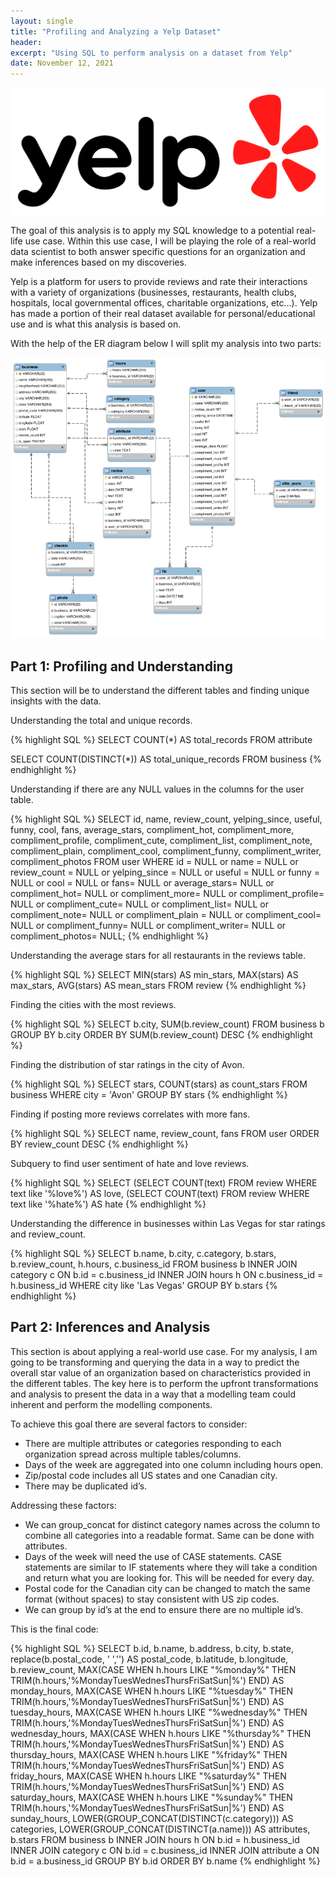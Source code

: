 ```yaml
---
layout: single
title: "Profiling and Analyzing a Yelp Dataset"
header:
excerpt: "Using SQL to perform analysis on a dataset from Yelp"
date: November 12, 2021
---
```


![Yelp](/assets/images/posts/yelp.png)

The goal of this analysis is to apply my SQL knowledge to a potential real-life use case. Within this use case, I will be playing the role of a real-world data scientist to both answer specific questions for an organization and make inferences based on my discoveries.

Yelp is a platform for users to provide reviews and rate their interactions with a variety of organizations (businesses, restaurants, health clubs, hospitals, local governmental offices, charitable organizations, etc...). Yelp has made a portion of their real dataset available for personal/educational use and is what this analysis is based on.

With the help of the ER diagram below I will split my analysis into two parts:

![YelpER](/assets/images/posts/yelper.png)

## Part 1: Profiling and Understanding 
This section will be to understand the different tables and finding unique insights with the data.

Understanding the total and unique records.

{% highlight SQL %}
SELECT COUNT(*) AS total_records
FROM attribute

SELECT COUNT(DISTINCT(*)) AS total_unique_records
FROM business
{% endhighlight %}

Understanding if there are any NULL values in the columns for the user table.

{% highlight SQL %}
SELECT id, name, review_count, yelping_since, useful, funny, cool, fans, average_stars, compliment_hot, compliment_more, compliment_profile, compliment_cute, compliment_list, compliment_note, compliment_plain, compliment_cool, compliment_funny, compliment_writer, compliment_photos
FROM user
WHERE id = NULL or name = NULL or review_count = NULL or yelping_since = NULL or useful = NULL or funny = NULL or cool = NULL or fans= NULL or average_stars= NULL or compliment_hot= NULL or compliment_more= NULL or compliment_profile= NULL or compliment_cute= NULL or compliment_list= NULL or compliment_note= NULL or compliment_plain = NULL or compliment_cool= NULL or compliment_funny= NULL or compliment_writer= NULL or compliment_photos= NULL;
{% endhighlight %}

Understanding the average stars for all restaurants in the reviews table.

{% highlight SQL %}
SELECT MIN(stars) AS min_stars,
    MAX(stars) AS max_stars,
    AVG(stars) AS mean_stars
FROM review
{% endhighlight %}

Finding the cities with the most reviews.

{% highlight SQL %}
SELECT b.city,
    SUM(b.review_count)
FROM business b 
GROUP BY b.city
ORDER BY SUM(b.review_count) DESC
{% endhighlight %}

Finding the distribution of star ratings in the city of Avon.

{% highlight SQL %}
SELECT stars,
    COUNT(stars) as count_stars
FROM business
WHERE city = 'Avon'
GROUP BY stars
{% endhighlight %}

Finding if posting more reviews correlates with more fans.

{% highlight SQL %}
SELECT name,
    review_count,
    fans
FROM user
ORDER BY review_count DESC
{% endhighlight %}

Subquery to find user sentiment of hate and love reviews.

{% highlight SQL %}
SELECT (SELECT COUNT(text)
        FROM review
        WHERE text like '%love%') AS love,
        (SELECT COUNT(text)
        FROM review
        WHERE text like '%hate%') AS hate
{% endhighlight %}


Understanding the difference in businesses within Las Vegas for star ratings and review_count.

{% highlight SQL %}
SELECT b.name,
    b.city,
    c.category,
    b.stars,
    b.review_count,
    h.hours,
    c.business_id
FROM business b
INNER JOIN category c ON b.id = c.business_id
INNER JOIN hours h ON c.business_id = h.business_id
WHERE city like 'Las Vegas'
GROUP BY b.stars 
{% endhighlight %}

## Part 2: Inferences and Analysis

This section is about applying a real-world use case. For my analysis, I am going to be transforming and querying the data in a way to predict the overall star value of an organization based on characteristics provided in the different tables. The key here is to perform the upfront transformations and analysis to present the data in a way that a modelling team could inherent and perform the modelling components.

To achieve this goal there are several factors to consider:
-	There are multiple attributes or categories responding to each organization spread across multiple tables/columns.
-	Days of the week are aggregated into one column including hours open.
-	Zip/postal code includes all US states and one Canadian city.
-	There may be duplicated id’s.

Addressing these factors:
-	We can group_concat for distinct category names across the column to combine all categories into a readable format. Same can be done with attributes.
-	Days of the week will need the use of CASE statements. CASE statements are similar to IF statements where they will take a condition and return what you are looking for. This will be needed for every day.
-	Postal code for the Canadian city can be changed to match the same format (without spaces) to stay consistent with US zip codes.
-	We can group by id’s at the end to ensure there are no multiple id’s.

This is the final code:

{% highlight SQL %}
SELECT b.id,
    b.name,
    b.address,
    b.city,
    b.state,
    replace(b.postal_code, ' ','') AS postal_code,
    b.latitude,
    b.longitude,
    b.review_count,
    MAX(CASE
    WHEN h.hours LIKE "%monday%" THEN TRIM(h.hours,'%MondayTuesWednesThursFriSatSun|%') 
    END) AS monday_hours,
    MAX(CASE
    WHEN h.hours LIKE "%tuesday%" THEN TRIM(h.hours,'%MondayTuesWednesThursFriSatSun|%') 
    END) AS tuesday_hours,
    MAX(CASE
    WHEN h.hours LIKE "%wednesday%" THEN TRIM(h.hours,'%MondayTuesWednesThursFriSatSun|%') 
    END) AS wednesday_hours,
    MAX(CASE
    WHEN h.hours LIKE "%thursday%" THEN TRIM(h.hours,'%MondayTuesWednesThursFriSatSun|%') 
    END) AS thursday_hours,
    MAX(CASE
    WHEN h.hours LIKE "%friday%" THEN TRIM(h.hours,'%MondayTuesWednesThursFriSatSun|%') 
    END) AS friday_hours,
    MAX(CASE
    WHEN h.hours LIKE "%saturday%" THEN TRIM(h.hours,'%MondayTuesWednesThursFriSatSun|%') 
    END) AS saturday_hours,
    MAX(CASE
    WHEN h.hours LIKE "%sunday%" THEN TRIM(h.hours,'%MondayTuesWednesThursFriSatSun|%') 
    END) AS sunday_hours,
    LOWER(GROUP_CONCAT(DISTINCT(c.category))) AS categories,
    LOWER(GROUP_CONCAT(DISTINCT(a.name))) AS attributes,
    b.stars
FROM business b
INNER JOIN hours h ON b.id = h.business_id
INNER JOIN category c ON b.id = c.business_id
INNER JOIN attribute a ON b.id = a.business_id
GROUP BY b.id
ORDER BY b.name
{% endhighlight %}
